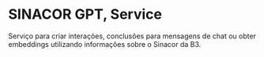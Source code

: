 # SINACOR GPT, Service

Serviço para criar interações, conclusões para mensagens de chat ou obter embeddings utilizando informações sobre o Sinacor da B3.
